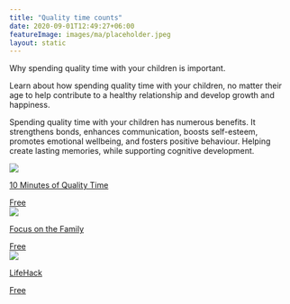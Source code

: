 ```yaml
---
title: "Quality time counts"
date: 2020-09-01T12:49:27+06:00
featureImage: images/ma/placeholder.jpeg
layout: static
---
```


Why spending quality time with your children is important.

Learn about how spending quality time with your children, no matter their age to help contribute to a healthy relationship and develop growth and happiness.

Spending quality time with your children has numerous benefits. It strengthens bonds, enhances communication, boosts self-esteem, promotes emotional wellbeing, and fosters positive behaviour. Helping create lasting memories, while supporting cognitive development.

<a class="ma-link" href="https://10minutesofqualitytime.com/what-are-the-benefits-spending-quality-time-kids/"><div class="ma-card ma-card-Community"><div class="ma-icon"><img src ="/images/icon-check.png"/></div><div class="ma-name"><p>10 Minutes of Quality Time</p></div><div class="ma-paid-text"><span>Free</span></div></div></a><a class="ma-link" href="https://www.focusonthefamily.com/parenting/50-games-and-activities-to-do-with-your-kids/"><div class="ma-card ma-card-Community"><div class="ma-icon"><img src ="/images/icon-check.png"/></div><div class="ma-name"><p>Focus on the Family</p></div><div class="ma-paid-text"><span>Free</span></div></div></a><a class="ma-link" href="https://www.lifehack.org/808737/spending-time-with-family"><div class="ma-card ma-card-Community"><div class="ma-icon"><img src ="/images/icon-check.png"/></div><div class="ma-name"><p>LifeHack</p></div><div class="ma-paid-text"><span>Free</span></div></div></a>  

<br/><br/>






